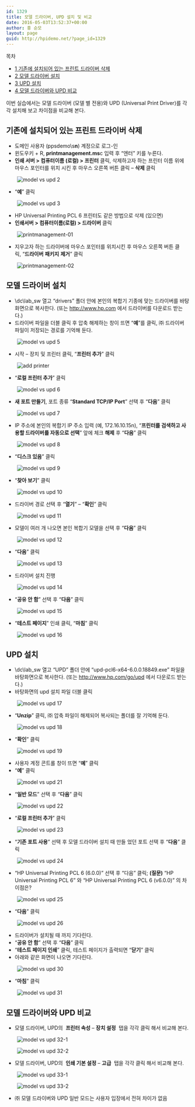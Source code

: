 ```yaml
---
id: 1329
title: 모델 드라이버, UPD 설치 및 비교
date: 2016-05-03T13:52:37+00:00
author: 홍 순모
layout: page
guid: http://hpidemo.net/?page_id=1329
---
```

<div id="toc_container" class="no_bullets">
  <p class="toc_title">
    목차
  </p>
  
  <ul class="toc_list">
    <li>
      <a href="#i"><span class="toc_number toc_depth_1">1</span> 기존에 설치되어 있는 프린트 드라이버 삭제</a>
    </li>
    <li>
      <a href="#i-2"><span class="toc_number toc_depth_1">2</span> 모델 드라이버 설치</a>
    </li>
    <li>
      <a href="#UPD"><span class="toc_number toc_depth_1">3</span> UPD 설치</a>
    </li>
    <li>
      <a href="#_UPD"><span class="toc_number toc_depth_1">4</span> 모델 드라이버와 UPD 비교</a>
    </li>
  </ul>
</div>

이번 실습에서는 모델 드라이버 (모델 별 전용)와 UPD (Universal Print Driver)를 각각 설치해 보고 차이점을 비교해 본다.

## <span id="i">기존에 설치되어 있는 프린트 드라이버 삭제</span>

  * 도메인 사용자 (ppsdemo\s**n**) 계정으로 로그-인
  * 윈도우키 + R, **printmanagement.ms**c 입력 후 “엔터” 키를 누른다.
  * **인쇄 서버 > 컴퓨터이름 (로컬) > 프린터** 클릭, 삭제하고자 하는 프린터 이름 위에 마우스 포인터를 위치 시킨 후 마우스 오른쪽 버튼 클릭 – **삭제** 클릭

<p style="padding-left: 30px;">
  <img class="alignnone size-full wp-image-1358" src="http://i0.wp.com/hpidemo.net/wp-content/uploads/2016/05/2-9.png?fit=842%2C572" alt="model vs upd 2" srcset="http://i0.wp.com/hpidemo.net/wp-content/uploads/2016/05/2-9.png?w=842 842w, http://i0.wp.com/hpidemo.net/wp-content/uploads/2016/05/2-9.png?resize=300%2C204 300w, http://i0.wp.com/hpidemo.net/wp-content/uploads/2016/05/2-9.png?resize=768%2C522 768w" sizes="(max-width: 842px) 100vw, 842px" data-recalc-dims="1" />
</p>

  * “**예**” 클릭

<p style="padding-left: 30px;">
  <img class="alignnone size-full wp-image-1359" src="http://i0.wp.com/hpidemo.net/wp-content/uploads/2016/05/3-7.png?fit=490%2C171" alt="model vs upd 3" srcset="http://i0.wp.com/hpidemo.net/wp-content/uploads/2016/05/3-7.png?w=490 490w, http://i0.wp.com/hpidemo.net/wp-content/uploads/2016/05/3-7.png?resize=300%2C105 300w" sizes="(max-width: 490px) 100vw, 490px" data-recalc-dims="1" />
</p>

  * HP Universal Printing PCL 6 프린터도 같은 방법으로 삭제 (있으면)
  * **인쇄서버 > 컴퓨터이름(로컬) > 드라이버** 클릭

<p style="padding-left: 30px;">
  <img class="alignnone size-full wp-image-1363" src="http://i1.wp.com/hpidemo.net/wp-content/uploads/2016/05/printmanagement-01.png?fit=844%2C573" alt="printmanagement-01" srcset="http://i1.wp.com/hpidemo.net/wp-content/uploads/2016/05/printmanagement-01.png?w=844 844w, http://i1.wp.com/hpidemo.net/wp-content/uploads/2016/05/printmanagement-01.png?resize=300%2C204 300w, http://i1.wp.com/hpidemo.net/wp-content/uploads/2016/05/printmanagement-01.png?resize=768%2C521 768w" sizes="(max-width: 844px) 100vw, 844px" data-recalc-dims="1" />
</p>

  * 지우고자 하는 드라이버에 마우스 포인터를 위치시킨 후 마우스 오른쪽 버튼 클릭, “**드라이버** **패키지** **제거**” 클릭

<p style="padding-left: 30px;">
  <img class="alignnone size-full wp-image-1362" src="http://i2.wp.com/hpidemo.net/wp-content/uploads/2016/05/printmanagement-02.png?fit=841%2C331" alt="printmanagement-02" srcset="http://i2.wp.com/hpidemo.net/wp-content/uploads/2016/05/printmanagement-02.png?w=841 841w, http://i2.wp.com/hpidemo.net/wp-content/uploads/2016/05/printmanagement-02.png?resize=300%2C118 300w, http://i2.wp.com/hpidemo.net/wp-content/uploads/2016/05/printmanagement-02.png?resize=768%2C302 768w" sizes="(max-width: 841px) 100vw, 841px" data-recalc-dims="1" />
</p>

## <span id="i-2">모델 드라이버 설치</span>

  * \\dc\lab_sw 열고 “drivers” 폴더 안에 본인의 복합기 기종에 맞는 드라이버를 바탕화면으로 복사한다. (또는 http://www.hp.com 에서 드라이버를 다운로드 받는다.)
  * 드라이버 파일을 더블 클릭 후 압축 해제하는 창이 뜨면 “**예**”를 클릭, ㈜ 드라이버 파일이 저장되는 경로를 기억해 둔다.

<p style="padding-left: 30px;">
  <img class="alignnone size-full wp-image-1360" src="http://i2.wp.com/hpidemo.net/wp-content/uploads/2016/05/5-7.png?fit=381%2C161" alt="model vs upd 5" srcset="http://i2.wp.com/hpidemo.net/wp-content/uploads/2016/05/5-7.png?w=381 381w, http://i2.wp.com/hpidemo.net/wp-content/uploads/2016/05/5-7.png?resize=300%2C127 300w" sizes="(max-width: 381px) 100vw, 381px" data-recalc-dims="1" />
</p>

  * 시작 – 장치 및 프린터 클릭, “**프린터 추가**” 클릭

<p style="padding-left: 30px;">
  <img class="alignnone size-full wp-image-1361" src="http://i1.wp.com/hpidemo.net/wp-content/uploads/2016/05/add-printer.png?fit=548%2C139" alt="add printer" srcset="http://i1.wp.com/hpidemo.net/wp-content/uploads/2016/05/add-printer.png?w=548 548w, http://i1.wp.com/hpidemo.net/wp-content/uploads/2016/05/add-printer.png?resize=300%2C76 300w" sizes="(max-width: 548px) 100vw, 548px" data-recalc-dims="1" />
</p>

  * “**로컬 프린터 추가**” 클릭

<p style="padding-left: 30px;">
  <img class="alignnone size-full wp-image-1332" src="http://i0.wp.com/hpidemo.net/wp-content/uploads/2016/05/6-6.png?fit=628%2C460" alt="model vs upd 6" srcset="http://i0.wp.com/hpidemo.net/wp-content/uploads/2016/05/6-6.png?w=628 628w, http://i0.wp.com/hpidemo.net/wp-content/uploads/2016/05/6-6.png?resize=300%2C220 300w" sizes="(max-width: 628px) 100vw, 628px" data-recalc-dims="1" />
</p>

  * **새 포트 만들기**, 포트 종류 “**Standard TCP/IP Port**” 선택 후 “**다음**” 클릭

<p style="padding-left: 30px;">
  <img class="alignnone size-full wp-image-1333" src="http://i1.wp.com/hpidemo.net/wp-content/uploads/2016/05/7-7.png?fit=628%2C460" alt="model vs upd 7" srcset="http://i1.wp.com/hpidemo.net/wp-content/uploads/2016/05/7-7.png?w=628 628w, http://i1.wp.com/hpidemo.net/wp-content/uploads/2016/05/7-7.png?resize=300%2C220 300w" sizes="(max-width: 628px) 100vw, 628px" data-recalc-dims="1" />
</p>

  * IP 주소에 본인의 복합기 IP 주소 입력 (예, 172.16.10.15n), “**프린터를 검색하고 사용할 드라이버를 자동으로 선택**” 앞에 체크 **해제** 후 “**다음**” 클릭

<p style="padding-left: 30px;">
  <img class="alignnone size-full wp-image-1334" src="http://i0.wp.com/hpidemo.net/wp-content/uploads/2016/05/8-7.png?fit=628%2C460" alt="model vs upd 8" srcset="http://i0.wp.com/hpidemo.net/wp-content/uploads/2016/05/8-7.png?w=628 628w, http://i0.wp.com/hpidemo.net/wp-content/uploads/2016/05/8-7.png?resize=300%2C220 300w" sizes="(max-width: 628px) 100vw, 628px" data-recalc-dims="1" />
</p>

  * “**디스크 있음**” 클릭

<p style="padding-left: 30px;">
  <img class="alignnone size-full wp-image-1335" src="http://i0.wp.com/hpidemo.net/wp-content/uploads/2016/05/9-7.png?fit=628%2C460" alt="model vs upd 9" srcset="http://i0.wp.com/hpidemo.net/wp-content/uploads/2016/05/9-7.png?w=628 628w, http://i0.wp.com/hpidemo.net/wp-content/uploads/2016/05/9-7.png?resize=300%2C220 300w" sizes="(max-width: 628px) 100vw, 628px" data-recalc-dims="1" />
</p>

  * “**찾아 보기**” 클릭

<p style="padding-left: 30px;">
  <img class="alignnone size-full wp-image-1336" src="http://i2.wp.com/hpidemo.net/wp-content/uploads/2016/05/10-6.png?fit=509%2C219" alt="model vs upd 10" srcset="http://i2.wp.com/hpidemo.net/wp-content/uploads/2016/05/10-6.png?w=509 509w, http://i2.wp.com/hpidemo.net/wp-content/uploads/2016/05/10-6.png?resize=300%2C129 300w" sizes="(max-width: 509px) 100vw, 509px" data-recalc-dims="1" />
</p>

  * 드라이버 경로 선택 후 “**열기**” – “**확인**” 클릭

<p style="padding-left: 30px;">
  <img class="alignnone size-full wp-image-1337" src="http://i2.wp.com/hpidemo.net/wp-content/uploads/2016/05/11-5.png?fit=664%2C394" alt="model vs upd 11" srcset="http://i2.wp.com/hpidemo.net/wp-content/uploads/2016/05/11-5.png?w=664 664w, http://i2.wp.com/hpidemo.net/wp-content/uploads/2016/05/11-5.png?resize=300%2C178 300w" sizes="(max-width: 664px) 100vw, 664px" data-recalc-dims="1" />
</p>

  * 모델이 여러 개 나오면 본인 복합기 모델을 선택 후 “**다음**” 클릭

<p style="padding-left: 30px;">
  <img class="alignnone size-full wp-image-1338" src="http://i0.wp.com/hpidemo.net/wp-content/uploads/2016/05/12-6.png?fit=628%2C460" alt="model vs upd 12" srcset="http://i0.wp.com/hpidemo.net/wp-content/uploads/2016/05/12-6.png?w=628 628w, http://i0.wp.com/hpidemo.net/wp-content/uploads/2016/05/12-6.png?resize=300%2C220 300w" sizes="(max-width: 628px) 100vw, 628px" data-recalc-dims="1" />
</p>

  * “**다음**” 클릭

<p style="padding-left: 30px;">
  <img class="alignnone size-full wp-image-1339" src="http://i0.wp.com/hpidemo.net/wp-content/uploads/2016/05/13-4.png?fit=628%2C460" alt="model vs upd 13" srcset="http://i0.wp.com/hpidemo.net/wp-content/uploads/2016/05/13-4.png?w=628 628w, http://i0.wp.com/hpidemo.net/wp-content/uploads/2016/05/13-4.png?resize=300%2C220 300w" sizes="(max-width: 628px) 100vw, 628px" data-recalc-dims="1" />
</p>

  * 드라이버 설치 진행

<p style="padding-left: 30px;">
  <img class="alignnone size-full wp-image-1340" src="http://i2.wp.com/hpidemo.net/wp-content/uploads/2016/05/14-4.png?fit=628%2C460" alt="model vs upd 14" srcset="http://i2.wp.com/hpidemo.net/wp-content/uploads/2016/05/14-4.png?w=628 628w, http://i2.wp.com/hpidemo.net/wp-content/uploads/2016/05/14-4.png?resize=300%2C220 300w" sizes="(max-width: 628px) 100vw, 628px" data-recalc-dims="1" />
</p>

  * “**공유 안 함**” 선택 후 “**다음**” 클릭

<p style="padding-left: 30px;">
  <img class="alignnone size-full wp-image-1341" src="http://i1.wp.com/hpidemo.net/wp-content/uploads/2016/05/15-4.png?fit=628%2C460" alt="model vs upd 15" srcset="http://i1.wp.com/hpidemo.net/wp-content/uploads/2016/05/15-4.png?w=628 628w, http://i1.wp.com/hpidemo.net/wp-content/uploads/2016/05/15-4.png?resize=300%2C220 300w" sizes="(max-width: 628px) 100vw, 628px" data-recalc-dims="1" />
</p>

  * “**테스트 페이지**” 인쇄 클릭, “**마침**” 클릭

<p style="padding-left: 30px;">
  <img class="alignnone size-full wp-image-1342" src="http://i1.wp.com/hpidemo.net/wp-content/uploads/2016/05/16-5.png?fit=628%2C460" alt="model vs upd 16" srcset="http://i1.wp.com/hpidemo.net/wp-content/uploads/2016/05/16-5.png?w=628 628w, http://i1.wp.com/hpidemo.net/wp-content/uploads/2016/05/16-5.png?resize=300%2C220 300w" sizes="(max-width: 628px) 100vw, 628px" data-recalc-dims="1" />
</p>

## <span id="UPD">UPD 설치</span>

  * \\dc\lab_sw 열고 “UPD” 폴더 안에 “upd-pcl6-x64-6.0.0.18849.exe” 파일을 바탕화면으로 복사한다. (또는 http://www.hp.com/go/upd 에서 다운로드 받는다.)
  * 바탕화면의 upd 설치 파일 더블 클릭

<p style="padding-left: 30px;">
  <img class="alignnone size-full wp-image-1343" src="http://i0.wp.com/hpidemo.net/wp-content/uploads/2016/05/17-6.png?fit=76%2C104" alt="model vs upd 17" data-recalc-dims="1" />
</p>

  * “**Unzip**” 클릭, ㈜ 압축 파일이 해제되어 복사되는 폴더를 잘 기억해 둔다.

<p style="padding-left: 30px;">
  <img class="alignnone size-full wp-image-1344" src="http://i2.wp.com/hpidemo.net/wp-content/uploads/2016/05/18-5.png?fit=351%2C218" alt="model vs upd 18" srcset="http://i2.wp.com/hpidemo.net/wp-content/uploads/2016/05/18-5.png?w=351 351w, http://i2.wp.com/hpidemo.net/wp-content/uploads/2016/05/18-5.png?resize=300%2C186 300w" sizes="(max-width: 351px) 100vw, 351px" data-recalc-dims="1" />
</p>

  * “**확인**” 클릭

<p style="padding-left: 30px;">
  <img class="alignnone size-full wp-image-1345" src="http://i2.wp.com/hpidemo.net/wp-content/uploads/2016/05/19-5.png?fit=225%2C144" alt="model vs upd 19" data-recalc-dims="1" />
</p>

  * 사용자 계정 콘트롤 창이 뜨면 “**예**” 클릭
  * “**예**” 클릭

<p style="padding-left: 30px;">
  <img class="alignnone size-full wp-image-1346" src="http://i2.wp.com/hpidemo.net/wp-content/uploads/2016/05/21-4.png?fit=525%2C403" alt="model vs upd 21" srcset="http://i2.wp.com/hpidemo.net/wp-content/uploads/2016/05/21-4.png?w=525 525w, http://i2.wp.com/hpidemo.net/wp-content/uploads/2016/05/21-4.png?resize=300%2C230 300w" sizes="(max-width: 525px) 100vw, 525px" data-recalc-dims="1" />
</p>

  * “**일반 모드**” 선택 후 “**다음**” 클릭

<p style="padding-left: 30px;">
  <img class="alignnone size-full wp-image-1347" src="http://i1.wp.com/hpidemo.net/wp-content/uploads/2016/05/22-6.png?fit=525%2C399" alt="model vs upd 22" srcset="http://i1.wp.com/hpidemo.net/wp-content/uploads/2016/05/22-6.png?w=525 525w, http://i1.wp.com/hpidemo.net/wp-content/uploads/2016/05/22-6.png?resize=300%2C228 300w" sizes="(max-width: 525px) 100vw, 525px" data-recalc-dims="1" />
</p>

  * “**로컬 프린터 추가**” 클릭

<p style="padding-left: 30px;">
  <img class="alignnone size-full wp-image-1348" src="http://i1.wp.com/hpidemo.net/wp-content/uploads/2016/05/23-5.png?fit=618%2C450" alt="model vs upd 23" srcset="http://i1.wp.com/hpidemo.net/wp-content/uploads/2016/05/23-5.png?w=618 618w, http://i1.wp.com/hpidemo.net/wp-content/uploads/2016/05/23-5.png?resize=300%2C218 300w" sizes="(max-width: 618px) 100vw, 618px" data-recalc-dims="1" />
</p>

  * “**기존 포트 사용**” 선택 후 모델 드라이버 설치 때 만들 었던 포트 선택 후 “**다음**” 클릭

<p style="padding-left: 30px;">
  <img class="alignnone size-full wp-image-1349" src="http://i1.wp.com/hpidemo.net/wp-content/uploads/2016/05/24-5.png?fit=618%2C450" alt="model vs upd 24" srcset="http://i1.wp.com/hpidemo.net/wp-content/uploads/2016/05/24-5.png?w=618 618w, http://i1.wp.com/hpidemo.net/wp-content/uploads/2016/05/24-5.png?resize=300%2C218 300w" sizes="(max-width: 618px) 100vw, 618px" data-recalc-dims="1" />
</p>

  * “HP Universal Printing PCL 6 (6.0.0)” 선택 후 “다음” 클릭; **(질문)** “HP Universal Printing PCL 6” 와 “HP Universal Printing PCL 6 (v6.0.0)” 의 차이점은?

<p style="padding-left: 30px;">
  <img class="alignnone size-full wp-image-1350" src="http://i1.wp.com/hpidemo.net/wp-content/uploads/2016/05/25-4.png?fit=618%2C450" alt="model vs upd 25" srcset="http://i1.wp.com/hpidemo.net/wp-content/uploads/2016/05/25-4.png?w=618 618w, http://i1.wp.com/hpidemo.net/wp-content/uploads/2016/05/25-4.png?resize=300%2C218 300w" sizes="(max-width: 618px) 100vw, 618px" data-recalc-dims="1" />
</p>

  * “**다음**” 클릭

<p style="padding-left: 30px;">
  <img class="alignnone size-full wp-image-1351" src="http://i0.wp.com/hpidemo.net/wp-content/uploads/2016/05/26-5.png?fit=618%2C450" alt="model vs upd 26" srcset="http://i0.wp.com/hpidemo.net/wp-content/uploads/2016/05/26-5.png?w=618 618w, http://i0.wp.com/hpidemo.net/wp-content/uploads/2016/05/26-5.png?resize=300%2C218 300w" sizes="(max-width: 618px) 100vw, 618px" data-recalc-dims="1" />
</p>

  * 드라이버가 설치될 때 까지 기다린다.
  * “**공유 안 함**” 선택 후 “**다음**” 클릭
  * “**테스트 페이지 인쇄**” 클릭, 테스트 페이지가 출력되면 “**닫기**” 클릭
  * 아래와 같은 화면이 나오면 기다린다.

<p style="padding-left: 30px;">
  <img class="alignnone size-full wp-image-1352" src="http://i1.wp.com/hpidemo.net/wp-content/uploads/2016/05/30-2.png?fit=525%2C408" alt="model vs upd 30" srcset="http://i1.wp.com/hpidemo.net/wp-content/uploads/2016/05/30-2.png?w=525 525w, http://i1.wp.com/hpidemo.net/wp-content/uploads/2016/05/30-2.png?resize=300%2C233 300w" sizes="(max-width: 525px) 100vw, 525px" data-recalc-dims="1" />
</p>

  * “**마침**” 클릭

<p style="padding-left: 30px;">
  <img class="alignnone size-full wp-image-1353" src="http://i1.wp.com/hpidemo.net/wp-content/uploads/2016/05/31-2.png?fit=525%2C408" alt="model vs upd 31" srcset="http://i1.wp.com/hpidemo.net/wp-content/uploads/2016/05/31-2.png?w=525 525w, http://i1.wp.com/hpidemo.net/wp-content/uploads/2016/05/31-2.png?resize=300%2C233 300w" sizes="(max-width: 525px) 100vw, 525px" data-recalc-dims="1" />
</p>

## <span id="_UPD">모델 드라이버와 UPD 비교</span>

  * 모델 드라이버, UPD의  **프린터 속성** &#8211; **장치 설정**  탭을 각각 클릭 해서 비교해 본다.

<p style="padding-left: 30px;">
  <img class="alignnone size-full wp-image-1354" src="http://i1.wp.com/hpidemo.net/wp-content/uploads/2016/05/32-1.png?fit=479%2C512" alt="model vs upd 32-1" srcset="http://i1.wp.com/hpidemo.net/wp-content/uploads/2016/05/32-1.png?w=479 479w, http://i1.wp.com/hpidemo.net/wp-content/uploads/2016/05/32-1.png?resize=281%2C300 281w" sizes="(max-width: 479px) 100vw, 479px" data-recalc-dims="1" />
</p>

<p style="padding-left: 30px;">
  <img class="alignnone size-full wp-image-1355" src="http://i2.wp.com/hpidemo.net/wp-content/uploads/2016/05/32-2.png?fit=479%2C512" alt="model vs upd 32-2" srcset="http://i2.wp.com/hpidemo.net/wp-content/uploads/2016/05/32-2.png?w=479 479w, http://i2.wp.com/hpidemo.net/wp-content/uploads/2016/05/32-2.png?resize=281%2C300 281w" sizes="(max-width: 479px) 100vw, 479px" data-recalc-dims="1" />
</p>

  * 모델 드라이버, UPD의  **인쇄 기본 설정** &#8211; **고급**  탭을 각각 클릭 해서 비교해 본다.

<p style="padding-left: 30px;">
  <img class="alignnone size-full wp-image-1356" src="http://i1.wp.com/hpidemo.net/wp-content/uploads/2016/05/33-1-1.png?fit=631%2C582" alt="model vs upd 33-1" srcset="http://i1.wp.com/hpidemo.net/wp-content/uploads/2016/05/33-1-1.png?w=631 631w, http://i1.wp.com/hpidemo.net/wp-content/uploads/2016/05/33-1-1.png?resize=300%2C277 300w" sizes="(max-width: 631px) 100vw, 631px" data-recalc-dims="1" />
</p>

<p style="padding-left: 30px;">
  <img class="alignnone size-full wp-image-1357" src="http://i1.wp.com/hpidemo.net/wp-content/uploads/2016/05/33-2.png?fit=631%2C582" alt="model vs upd 33-2" srcset="http://i1.wp.com/hpidemo.net/wp-content/uploads/2016/05/33-2.png?w=631 631w, http://i1.wp.com/hpidemo.net/wp-content/uploads/2016/05/33-2.png?resize=300%2C277 300w" sizes="(max-width: 631px) 100vw, 631px" data-recalc-dims="1" />
</p>

  * ㈜ 모델 드라이버와 UPD 일반 모드는 사용자 입장에서 전혀 차이가 없음